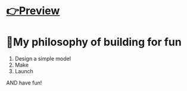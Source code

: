 # [👉Preview](https://wiry-viburnum-560.notion.site/d3c3529c80e043a189c50ac27ae4b550?v=0efed35520094d33be1cbf99bd1ff8a3&pvs=4)
# 🐬My philosophy of building for fun
1. Design a simple model
2. Make
3. Launch

AND have fun!

